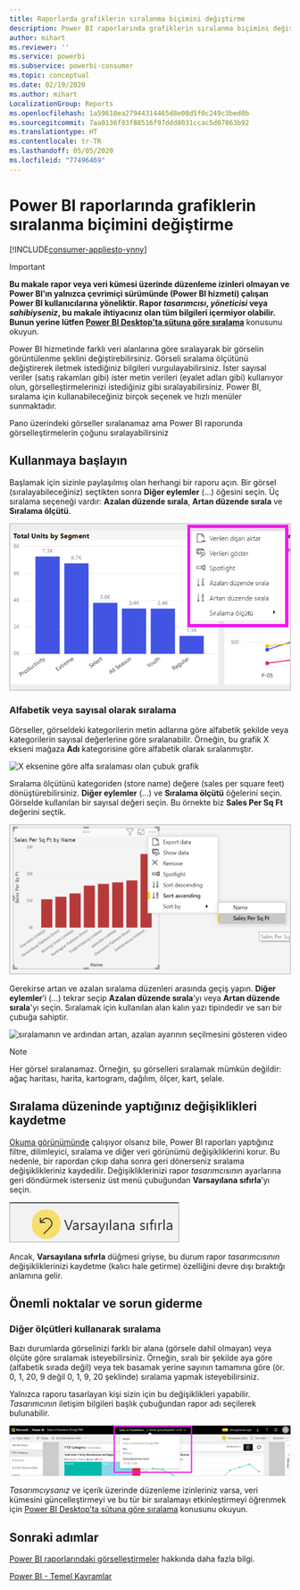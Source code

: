 ```yaml
---
title: Raporlarda grafiklerin sıralanma biçimini değiştirme
description: Power BI raporlarında grafiklerin sıralanma biçimini değiştirme
author: mihart
ms.reviewer: ''
ms.service: powerbi
ms.subservice: powerbi-consumer
ms.topic: conceptual
ms.date: 02/19/2020
ms.author: mihart
LocalizationGroup: Reports
ms.openlocfilehash: 1a59618ea27944314465d8e08d5f0c249c3bed0b
ms.sourcegitcommit: 7aa0136f93f88516f97ddd8031ccac5d07863b92
ms.translationtype: HT
ms.contentlocale: tr-TR
ms.lasthandoff: 05/05/2020
ms.locfileid: "77496469"
---
```

# <a name="change-how-a-chart-is-sorted-in-a-power-bi-report"></a>Power BI raporlarında grafiklerin sıralanma biçimini değiştirme

[!INCLUDE[consumer-appliesto-ynny](../includes/consumer-appliesto-ynny.md)]


> [!IMPORTANT]
> **Bu makale rapor veya veri kümesi üzerinde düzenleme izinleri olmayan ve Power BI’ın yalnızca çevrimiçi sürümünde (Power BI hizmeti) çalışan Power BI kullanıcılarına yöneliktir. Rapor *tasarımcısı*, *yöneticisi* veya *sahibiyseniz*, bu makale ihtiyacınız olan tüm bilgileri içermiyor olabilir. Bunun yerine lütfen [Power BI Desktop'ta sütuna göre sıralama](../desktop-sort-by-column.md)** konusunu okuyun.

Power BI hizmetinde farklı veri alanlarına göre sıralayarak bir görselin görüntülenme şeklini değiştirebilirsiniz. Görseli sıralama ölçütünü değiştirerek iletmek istediğiniz bilgileri vurgulayabilirsiniz. İster sayısal veriler (satış rakamları gibi) ister metin verileri (eyalet adları gibi) kullanıyor olun, görselleştirmelerinizi istediğiniz gibi sıralayabilirsiniz. Power BI, sıralama için kullanabileceğiniz birçok seçenek ve hızlı menüler sunmaktadır. 

Pano üzerindeki görseller sıralanamaz ama Power BI raporunda görselleştirmelerin çoğunu sıralayabilirsiniz 

## <a name="get-started"></a>Kullanmaya başlayın

Başlamak için sizinle paylaşılmış olan herhangi bir raporu açın. Bir görsel (sıralayabileceğiniz) seçtikten sonra **Diğer eylemler** (...) öğesini seçin.  Üç sıralama seçeneği vardır: **Azalan düzende sırala**, **Artan düzende sırala** ve **Sıralama ölçütü**. 
    

![X eksenine göre alfa sıralaması olan çubuk grafik](media/end-user-change-sort/power-bi-more-actions.png)

### <a name="sort-alphabetically-or-numerically"></a>Alfabetik veya sayısal olarak sıralama

Görseller, görseldeki kategorilerin metin adlarına göre alfabetik şekilde veya kategorilerin sayısal değerlerine göre sıralanabilir. Örneğin, bu grafik X ekseni mağaza **Adı** kategorisine göre alfabetik olarak sıralanmıştır.

![X eksenine göre alfa sıralaması olan çubuk grafik](media/end-user-change-sort/powerbi-sort-category.png)

Sıralama ölçütünü kategoriden (store name) değere (sales per square feet) dönüştürebilirsiniz. **Diğer eylemler** (...) ve **Sıralama ölçütü** öğelerini seçin. Görselde kullanılan bir sayısal değeri seçin.  Bu örnekte biz **Sales Per Sq Ft** değerini seçtik.

![Sıralama ölçütü'nün ve ardından değerin seçilmesini gösteren ekran görüntüsü](media/end-user-change-sort/power-bi-sort-value.png)

Gerekirse artan ve azalan sıralama düzenleri arasında geçiş yapın.  **Diğer eylemler**’i (...) tekrar seçip **Azalan düzende sırala**’yı veya **Artan düzende sırala**'yı seçin. Sıralamak için kullanılan alan kalın yazı tipindedir ve sarı bir çubuğa sahiptir.

   ![sıralamanın ve ardından artan, azalan ayarının seçilmesini gösteren video](media/end-user-change-sort/sort.gif)

> [!NOTE]
> Her görsel sıralanamaz. Örneğin, şu görselleri sıralamak mümkün değildir: ağaç haritası, harita, kartogram, dağılım, ölçer, kart, şelale.

## <a name="saving-changes-you-make-to-sort-order"></a>Sıralama düzeninde yaptığınız değişiklikleri kaydetme
[Okuma görünümünde](end-user-reading-view.md) çalışıyor olsanız bile, Power BI raporları yaptığınız filtre, dilimleyici, sıralama ve diğer veri görünümü değişikliklerini korur. Bu nedenle, bir rapordan çıkıp daha sonra geri dönerseniz sıralama değişiklikleriniz kaydedilir.  Değişikliklerinizi rapor *tasarımcısının* ayarlarına geri döndürmek isterseniz üst menü çubuğundan **Varsayılana sıfırla**’yı seçin. 

![kalıcı sıralama](media/end-user-change-sort/power-bi-reset.png)

Ancak, **Varsayılana sıfırla** düğmesi griyse, bu durum rapor *tasarımcısının* değişikliklerinizi kaydetme (kalıcı hale getirme) özelliğini devre dışı bıraktığı anlamına gelir.

<a name="other"></a>
## <a name="considerations-and-troubleshooting"></a>Önemli noktalar ve sorun giderme

### <a name="sorting-using-other-criteria"></a>Diğer ölçütleri kullanarak sıralama
Bazı durumlarda görselinizi farklı bir alana (görsele dahil olmayan) veya ölçüte göre sıralamak isteyebilirsiniz.  Örneğin, sıralı bir şekilde aya göre (alfabetik sırada değil) veya tek basamak yerine sayının tamamına göre (ör. 0, 1, 20, 9 değil 0, 1, 9, 20 şeklinde) sıralama yapmak isteyebilirsiniz.  

Yalnızca raporu tasarlayan kişi sizin için bu değişiklikleri yapabilir. *Tasarımcının* iletişim bilgileri başlık çubuğundan rapor adı seçilerek bulunabilir.

![İletişim bilgilerini gösteren açılır menü](media/end-user-change-sort/power-bi-contact.png)

*Tasarımcıysanız* ve içerik üzerinde düzenleme izinleriniz varsa, veri kümesini güncelleştirmeyi ve bu tür bir sıralamayı etkinleştirmeyi öğrenmek için [Power BI Desktop’ta sütuna göre sıralama](../desktop-sort-by-column.md) konusunu okuyun.

## <a name="next-steps"></a>Sonraki adımlar
[Power BI raporlarındaki görselleştirmeler](end-user-visualizations.md) hakkında daha fazla bilgi.

[Power BI - Temel Kavramlar](end-user-basic-concepts.md)
